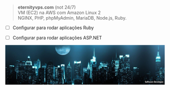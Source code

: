 
> **eternityvps.com** (not 24/7)<br />
> VM (EC2) na AWS com Amazon Linux 2<br />
> NGINX, PHP, phpMyAdmin, MariaDB, Node.js, Ruby.<br />


- [ ] Configurar para rodar aplicações Ruby
- [ ] Configurar para rodar aplicações ASP.NET


![alt text](https://github.com/wiz2k20/wiz2k20/blob/main/atual.jpg?raw=true)
